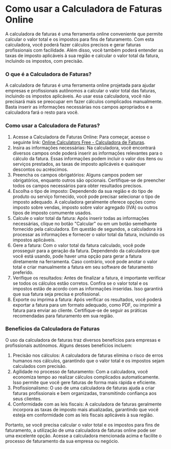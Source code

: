 Como usar a Calculadora de Faturas Online
=========================================

A calculadora de faturas é uma ferramenta online conveniente que permite calcular o valor total e os impostos para fins de faturamento. Com esta calculadora, você poderá fazer cálculos precisos e gerar faturas profissionais com facilidade. Além disso, você também poderá entender as taxas de imposto aplicáveis à sua região e calcular o valor total da fatura, incluindo os impostos, com precisão.

### O que é a Calculadora de Faturas?

A calculadora de faturas é uma ferramenta online projetada para ajudar empresas e profissionais autônomos a calcular o valor total das faturas, incluindo os impostos aplicáveis. Ao usar essa calculadora, você não precisará mais se preocupar em fazer cálculos complicados manualmente. Basta inserir as informações necessárias nos campos apropriados e a calculadora fará o resto para você.

### Como usar a Calculadora de Faturas?

1. Acesse a Calculadora de Faturas Online: Para começar, acesse o seguinte link: [Online Calculators Free - Calculadora de Faturas](https://www.onlinecalculatorsfree.com/pt/financial/invoice-calculator.html).
2. Insira as informações necessárias: Na calculadora, você encontrará diversos campos onde poderá inserir as informações relevantes para o cálculo da fatura. Essas informações podem incluir o valor dos itens ou serviços prestados, as taxas de imposto aplicáveis e quaisquer descontos ou acréscimos.
3. Preencha os campos obrigatórios: Alguns campos podem ser obrigatórios, enquanto outros são opcionais. Certifique-se de preencher todos os campos necessários para obter resultados precisos.
4. Escolha o tipo de imposto: Dependendo da sua região e do tipo de produto ou serviço fornecido, você pode precisar selecionar o tipo de imposto adequado. A calculadora geralmente oferece opções como imposto sobre vendas, imposto sobre valor agregado (IVA) ou outros tipos de imposto comumente usados.
5. Calcule o valor total da fatura: Após inserir todas as informações necessárias, clique no botão "Calcular" ou em um botão semelhante fornecido pela calculadora. Em questão de segundos, a calculadora irá processar as informações e fornecer o valor total da fatura, incluindo os impostos aplicáveis.
6. Gere a fatura: Com o valor total da fatura calculado, você pode prosseguir para a geração da fatura. Dependendo da calculadora que você está usando, pode haver uma opção para gerar a fatura diretamente na ferramenta. Caso contrário, você pode anotar o valor total e criar manualmente a fatura em seu software de faturamento preferido.
7. Verifique os resultados: Antes de finalizar a fatura, é importante verificar se todos os cálculos estão corretos. Confira se o valor total e os impostos estão de acordo com as informações inseridas. Isso garantirá que sua fatura seja precisa e profissional.
8. Exporte ou imprima a fatura: Após verificar os resultados, você poderá exportar a fatura para um formato adequado, como PDF, ou imprimir a fatura para enviar ao cliente. Certifique-se de seguir as práticas recomendadas para faturamento em sua região.

### Benefícios da Calculadora de Faturas

O uso da calculadora de faturas traz diversos benefícios para empresas e profissionais autônomos. Alguns desses benefícios incluem:

1. Precisão nos cálculos: A calculadora de faturas elimina o risco de erros humanos nos cálculos, garantindo que o valor total e os impostos sejam calculados com precisão.
2. Agilidade no processo de faturamento: Com a calculadora, você economiza tempo ao realizar cálculos complicados automaticamente. Isso permite que você gere faturas de forma mais rápida e eficiente.
3. Profissionalismo: O uso de uma calculadora de faturas ajuda a criar faturas profissionais e bem organizadas, transmitindo confiança aos seus clientes.
4. Conformidade com as leis fiscais: A calculadora de faturas geralmente incorpora as taxas de imposto mais atualizadas, garantindo que você esteja em conformidade com as leis fiscais aplicáveis à sua região.

Portanto, se você precisa calcular o valor total e os impostos para fins de faturamento, a utilização de uma calculadora de faturas online pode ser uma excelente opção. Acesse a calculadora mencionada acima e facilite o processo de faturamento da sua empresa ou negócio.